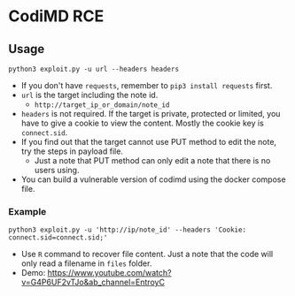 # CodiMD RCE

## Usage

```bash=
python3 exploit.py -u url --headers headers
```

* If you don't have `requests`, remember to `pip3 install requests` first.
* `url` is the target including the note id.
    * `http://target_ip_or_domain/note_id`
* `headers` is not required. If the target is private, protected or limited, you have to give a cookie to view the content. Mostly the cookie key is `connect.sid`.
* If you find out that the target cannot use PUT method to edit the note, try the steps in payload file.
    * Just a note that PUT method can only edit a note that there is no users using. 
* You can build a vulnerable version of codimd using the docker compose file. 

### Example 

```bash=
python3 exploit.py -u 'http://ip/note_id' --headers 'Cookie: connect.sid=connect.sid;'
```

* Use `R` command to recover file content. Just a note that the code will only read a filename in `files` folder. 
* Demo: https://www.youtube.com/watch?v=G4P6UF2vTJo&ab_channel=EntroyC